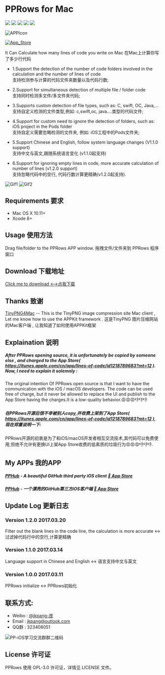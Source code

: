 # PPRows for Mac

![](https://img.shields.io/badge/platform-macOS-red.svg) ![](https://img.shields.io/badge/language-Objective--C-orange.svg)  ![](https://img.shields.io/badge/version-1.2.1-blue.svg) ![](https://img.shields.io/badge/license-GPLv3.0-brightgreen.svg)  [![](https://img.shields.io/badge/weibo-jkpang--%E5%BA%9E-red.svg)](http://weibo.com/5743737098/profile?rightmod=1&wvr=6&mod=personinfo&is_all=1)

![APPIcon](https://github.com/jkpang/PPRows/blob/master/source/AppIcon.png)

[![App_Store](https://github.com/jkpang/PPHub-Feedback/blob/master/Resource/Download_on_the_App_Store_135x40.svg)](https://itunes.apple.com/cn/app/pprows/id1315592646?l=zh&ls=1&mt=12)

It Can Calculate how many lines of code you write on Mac 
在Mac上计算你写了多少行代码

* 1.Support the detection of the number of code folders involved in the calculation and the number of lines of code</br>支持检测参与计算的代码文件夹数量以及代码行数;</br>
  
* 2.Support for simultaneous detection of multiple file / folder code </br>支持同时检测多文件/多文件夹代码;</br>
 
* 3.Supports custom detection of file types, such as: C, swift, OC, Java,... </br> 支持自定义检测的文件类型,例如: c,swift,oc, java....类型的代码文件;</br>

* 4.Support for custom need to ignore the detection of folders, such as: iOS project in the Pods folder </br>支持自定义需要忽略检测的文件夹, 例如: iOS工程中的Pods文件夹;</br>

* 5.Support Chinese and English, follow system language changes (V1.1.0 support) </br>支持中文与英文,跟随系统语言变化 (v1.1.0起支持)</br>
 
* 6.Support for ignoring empty lines in code, more accurate calculation of number of lines (v1.2.0 support) </br>支持忽略代码中的空行, 代码行数计算更精确(v1.2.0起支持).</br>


![Gif1](https://github.com/jkpang/PPRows/blob/master/source/Gif1.gif)
![Gif2](https://github.com/jkpang/PPRows/blob/master/source/Gif2.gif)

## Requirements 要求
* Mac OS X 10.11+
* Xcode 8+

## Usage 使用方法
Drag file/folder to the PPRows APP window.
拖拽文件/文件夹到 PPRows 程序窗口

## Download 下载地址
[Click me to download <-->点我下载](https://github.com/jkpang/PPRows/releases)

## Thanks 致谢
[TinyPNG4Mac](https://github.com/kyleduo/TinyPNG4Mac) -- This is the TinyPNG image compression site Mac client , Let me know how to use the APPKit framework . 这是TinyPNG 图片压缩网站的Mac客户端 , 让我知道了如何使用APPKit框架

## Explaination 说明

##### After PPRows opening source, it is unfortunately be copied by someone else , and charged to the App Store( https://itunes.apple.com/cn/app/lines-of-code/id1218789683?mt=12 ). Now, I need to explain it solemnly :
The original intention Of PPRows open source is that I want to have the communication with the iOS / macOS developers. The code can be used free of charge, but  it never  be allowed to replace the UI and publish to the App Store having the charges.It is a low-quality behavior.😡😡😡👎👎👎
##### 在PPRows开源后很不幸被别人copy,并收费上架到了App Store( https://itunes.apple.com/cn/app/lines-of-code/id1218789683?mt=12 ), 现在郑重说明一下:
PPRows开源的初衷是为了和iOS/macOS开发者相互交流技术,其代码可以免费使用,但绝不允许有更换UI上架App Store收费的低素质的垃圾行为😡😡😡👎👎👎.

## My APPs 我的APP
##### [PPHub](https://github.com/jkpang/PPHub-Feedback) - A beautiful GitHub third party iOS client [ App Store](https://itunes.apple.com/app/id1314212521)
##### [PPHub](https://github.com/jkpang/PPHub-Feedback) - 一个漂亮的GitHub第三方iOS客户端 [ App Store](https://itunes.apple.com/app/id1314212521)

## Update Log  更新日志
### Version 1.2.0   2017.03.20
Filter out the blank lines in the code line, the calculation is more accurate <-> 过滤掉代码行中的空行,计算更精确
### Version 1.1.0   2017.03.14
Language support in Chinese and English <-> 语言支持中文与英文
### Version 1.0.0   2017.03.11
PPRows initialize <-> PPRows初始化
 
## 联系方式:
* Weibo : [@jkpang-庞](http://weibo.com/5743737098/profile?rightmod=1&wvr=6&mod=personinfo&is_all=1)
* Email : jkpang@outlook.com
* QQ群 : 323408051

![PP-iOS学习交流群群二维码](https://github.com/jkpang/PPCounter/blob/master/PP-iOS%E5%AD%A6%E4%B9%A0%E4%BA%A4%E6%B5%81%E7%BE%A4%E7%BE%A4%E4%BA%8C%E7%BB%B4%E7%A0%81.png)

## License 许可证
PPRows 使用 GPL-3.0 许可证，详情见 LICENSE 文件。

